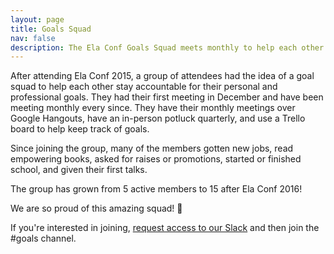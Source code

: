 ```yaml
---
layout: page
title: Goals Squad
nav: false
description: The Ela Conf Goals Squad meets monthly to help each other stay accountable for their goals.
---
```


After attending Ela Conf 2015, a group of attendees had the idea of a goal squad to help each other stay accountable for their personal and professional goals. They had their first meeting in December and have been meeting monthly every since. They have their monthly meetings over Google Hangouts, have an in-person potluck quarterly, and use a Trello board to help keep track of goals.

Since joining the group, many of the members gotten new jobs, read empowering books, asked for raises or promotions, started or finished school, and given their first talks.

The group has grown from 5 active members to 15 after Ela Conf 2016!

We are so proud of this amazing squad! :purple_heart:

If you're interested in joining, [request access to our Slack]({{site.slack}}) and then join the #goals channel.
